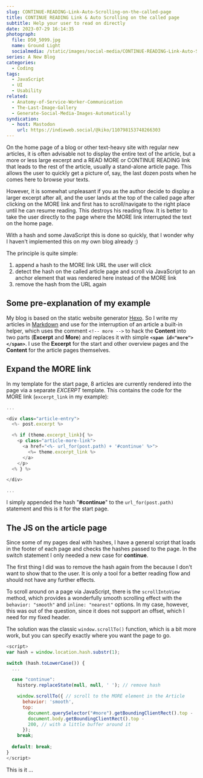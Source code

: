```yaml
---
slug: CONTINUE-READING-Link-Auto-Scrolling-on-the-called-page
title: CONTINUE READING Link & Auto Scrolling on the called page
subtitle: Help your user to read on directly
date: 2023-07-29 16:14:35
photograph:
  file: D50_5099.jpg
  name: Ground Light
  socialmedia: /static/images/social-media/CONTINUE-READING-Link-Auto-Scrolling-on-the-called-page.png
series: A New Blog
categories:
  - Coding
tags:
  - JavaScript
  - UI
  - Usability
related:
  - Anatomy-of-Service-Worker-Communication
  - The-Last-Image-Gallery
  - Generate-Social-Media-Images-Automatically
syndication:
  - host: Mastodon
    url: https://indieweb.social/@kiko/110798153748266303
---
```


On the home page of a blog or other text-heavy site with regular new articles, it is often advisable not to display the entire text of the article, but a more or less large excerpt and a READ MORE or CONTINUE READING link that leads to the rest of the article, usually a stand-alone article page. This allows the user to quickly get a picture of, say, the last dozen posts when he comes here to browse your texts.

However, it is somewhat unpleasant if you as the author decide to display a larger excerpt after all, and the user lands at the top of the called page after clicking on the MORE link and first has to scroll/navigate to the right place until he can resume reading. This destroys his reading flow. It is better to take the user directly to the page where the MORE link interrupted the text on the home page.

With a hash and some JavaScript this is done so quickly, that I wonder why I haven't implemented this on my own blog already :)

<!-- more -->

The principle is quite simple:

1. append a hash to the MORE link URL the user will click
2. detect the hash on the called article page and scroll via JavaScript to an anchor element that was rendered here instead of the MORE link
3. remove the hash from the URL again

## Some pre-explanation of my example

My blog is based on the static website generator [Hexo](https://hexo.io). So I write my articles in [Markdown](https://en.wikipedia.org/wiki/Markdown) and use for the interruption of an article a built-in helper, which uses the comment ``<!-- more -->`` to hack the **Content** into two parts (**Excerpt** and **More**) and replaces it with simple **``<span id="more"></span>``**. I use the **Excerpt** for the start and other overview pages and the **Content** for the article pages themselves.

## Expand the MORE link

In my template for the start page, 8 articles are currently rendered into the page via a separate *EXCERPT* template. This contains the code for the MORE link (``excerpt_link`` in my example):

```js ../layout/partial/excerpt.ejs
...

<div class="article-entry">
  <%- post.excerpt %>

  <% if (theme.excerpt_link){ %>
    <p class="article-more-link">
      <a href="<%- url_for(post.path) + '#continue' %>">
        <%= theme.excerpt_link %>
      </a>
    </p>
  <% } %>

</div>

...
```

I simply appended the hash "**#continue**" to the ``url_for(post.path)`` statement and this is it for the start page.

## The JS on the article page

Since some of my pages deal with hashes, I have a general script that loads in the footer of each page and checks the hashes passed to the page. In the switch statement I only needed a new case for **continue**.

The first thing I did was to remove the hash again from the because I don't want to show that to the user. It is only a tool for a better reading flow and should not have any further effects.

To scroll around on a page via JavaScript, there is the ``scrollIntoView`` method, which provides a wonderfully smooth scrolling effect with the ``behavior: "smooth"`` and ``inline: "nearest"`` options. In my case, however, this was out of the question, since it does not support an offset, which I need for my fixed header.

The solution was the classic ``window.scrollTo()`` function, which is a bit more work, but you can specify exactly where you want the page to go.

```js ../layout/partial/after-footer.ejs
<script>
var hash = window.location.hash.substr(1);

switch (hash.toLowerCase()) {
  ...

  case "continue":
    history.replaceState(null, null, ' '); // remove hash

    window.scrollTo({ // scroll to the MORE element in the Article
      behavior: 'smooth',
      top:
        document.querySelector("#more").getBoundingClientRect().top -
        document.body.getBoundingClientRect().top -
        200, // with a little buffer around it
      });
    break;
  
  default: break;
}
</script>
```

This is it ...